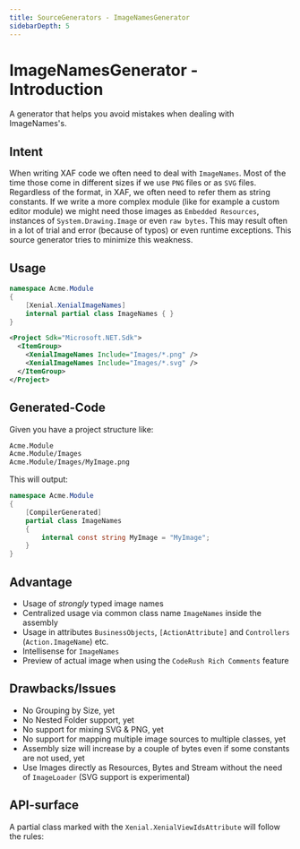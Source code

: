 ```yaml
---
title: SourceGenerators - ImageNamesGenerator
sidebarDepth: 5
---
```


# ImageNamesGenerator - Introduction

A generator that helps you avoid mistakes when dealing with ImageNames's.

## Intent

When writing XAF code we often need to deal with `ImageNames`. Most of the time those come in different sizes if we use `PNG` files or as `SVG` files. Regardless of the format, in XAF, we often need to refer them as string constants. If we write a more complex module (like for example a custom editor module) we might need those images as `Embedded Resources`, instances of `System.Drawing.Image` or even `raw bytes`. This may result often in a lot of trial and error (because of typos) or even runtime exceptions. This source generator tries to minimize this weakness.

## Usage

```cs
namespace Acme.Module
{
    [Xenial.XenialImageNames]
    internal partial class ImageNames { }
}
```

```xml
<Project Sdk="Microsoft.NET.Sdk">
  <ItemGroup>
    <XenialImageNames Include="Images/*.png" />
    <XenialImageNames Include="Images/*.svg" />
  </ItemGroup>
</Project>
```

## Generated-Code

Given you have a project structure like:

```txt
Acme.Module
Acme.Module/Images
Acme.Module/Images/MyImage.png
```

This will output:

```cs
namespace Acme.Module
{
    [CompilerGenerated]
    partial class ImageNames
    {
        internal const string MyImage = "MyImage";
    }
}
```

## Advantage

* Usage of *strongly* typed image names
* Centralized usage via common class name `ImageNames` inside the assembly
* Usage in attributes `BusinessObjects`, `[ActionAttribute]` and `Controllers` (`Action.ImageName`) etc.
* Intellisense for `ImageNames`
* Preview of actual image when using the `CodeRush Rich Comments` feature

## Drawbacks/Issues

* No Grouping by Size, yet
* No Nested Folder support, yet
* No support for mixing SVG & PNG, yet
* No support for mapping multiple image sources to multiple classes, yet
* Assembly size will increase by a couple of bytes even if some constants are not used, yet
* Use Images directly as Resources, Bytes and Stream without the need of `ImageLoader` (SVG support is experimental)

## API-surface

A partial class marked with the `Xenial.XenialViewIdsAttribute` will follow the rules:
